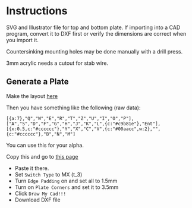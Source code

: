 # Instructions

SVG and Illustrator file for top and bottom plate. If importing into a CAD program, convert it to DXF first or verify the dimensions are correct when you import it. 

Countersinking mounting holes may be done manually with a drill press.

3mm acrylic needs a cutout for stab wire.

## Generate a Plate

Make the layout [here](http://www.keyboard-layout-editor.com/#/)

Then you have something like the following (raw data):
```
[{a:7},"Q","W","E","R","T","Z","U","I","O","P"],
["A","S","D","F","G","H","J","K","L",{c:"#c9b81e"},"Ent"],
[{x:0.5,c:"#cccccc"},"Y","X","C","V",{c:"#00aacc",w:2},"",{c:"#cccccc"},"B","N","M"]
```
You can use this for your alpha.


Copy this and go to [this page](http://builder.swillkb.com/)

* Paste it there.
* Set `Switch Type` to MX (t_3)
* Turn `Edge Padding` on and set all to 1.5mm
* Turn on `Plate Corners` and set it to 3.5mm
* Click `Draw My Cad!!!`
* Download DXF file 
